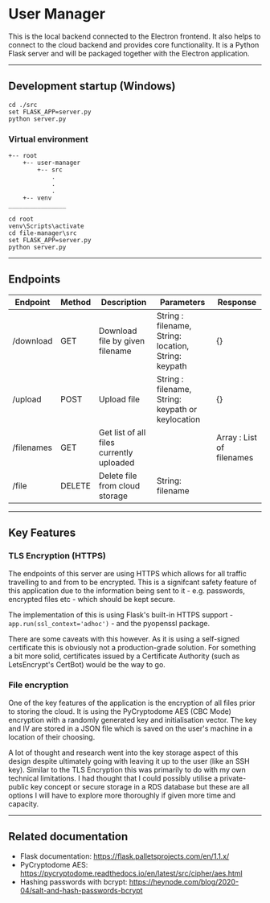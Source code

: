 # User Manager

This is the local backend connected to the Electron frontend. It also helps to connect to the cloud backend and provides core functionality. It is a Python Flask server and will be packaged together with the Electron application.

---

## Development startup (Windows)
```
cd ./src
set FLASK_APP=server.py
python server.py
```
### Virtual environment
```
+-- root
    +-- user-manager
        +-- src
            .
            .
            .
    +-- venv
________________

cd root
venv\Scripts\activate
cd file-manager\src
set FLASK_APP=server.py
python server.py

```
---

## Endpoints

| Endpoint | Method | Description | Parameters | Response
|-|-|-|-|-|
| /download | GET | Download file by given filename | String : filename, String: location, String: keypath | {} |
| /upload | POST | Upload file | String : filename, String: keypath or keylocation | {} |
| /filenames | GET | Get list of all files currently uploaded | | Array : List of filenames |
| /file | DELETE | Delete file from cloud storage | String: filename | |

---

## Key Features

### TLS Encryption (HTTPS)
The endpoints of this server are using HTTPS which allows for all traffic travelling to and from to be encrypted. This is a signifcant safety feature of this application due to the information being sent to it - e.g. passwords, encrypted files etc - which should be kept secure.

The implementation of this is using Flask's built-in HTTPS support - `app.run(ssl_context='adhoc')` - and the pyopenssl package.

There are some caveats with this however. As it is using a self-signed certificate this is obviously not a production-grade solution. For something a bit more solid, certificates issued by a Certificate Authority (such as LetsEncrypt's CertBot) would be the way to go.

### File encryption
One of the key features of the application is the encryption of all files prior to storing the cloud. It is using the PyCryptodome AES (CBC Mode) encryption with a randomly generated key and initialisation vector. The key and IV are stored in a JSON file which is saved on the user's machine in a location of their choosing.

A lot of thought and research went into the key storage aspect of this design despite ultimately going with leaving it up to the user (like an SSH key). Similar to the TLS Encryption this was primarily to do with my own technical limitations. I had thought that I could possibly utilise a private-public key concept or secure storage in a RDS database but these are all options I will have to explore more thoroughly if given more time and capacity.


---

## Related documentation
* Flask documentation: https://flask.palletsprojects.com/en/1.1.x/
* PyCryptodome AES: https://pycryptodome.readthedocs.io/en/latest/src/cipher/aes.html
* Hashing passwords with bcrypt: https://heynode.com/blog/2020-04/salt-and-hash-passwords-bcrypt

